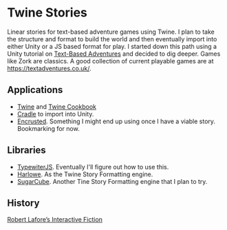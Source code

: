 # Twine Stories

 Linear stories for text-based adventure games using Twine. I plan to take the structure and format to build the world and then eventually import into either Unity or a JS based format for play. I started down this path using a Unity tutorial on [Text-Based Adventures](https://www.youtube.com/watch?v=jAf1I1UWo5Q&list=PLX2vGYjWbI0RfcpqpKlmLEy7NteIog8g4&index=1) and decided to dig deeper. Games like Zork are classics. A good collection of current playable games are at https://textadventures.co.uk/.

## Applications

- [Twine](https://github.com/klembot/twinejs) and [Twine Cookbook](https://twinery.org/cookbook/index.html)
- [Cradle](https://github.com/daterre/Cradle) to import into Unity.
- [Encrusted](https://github.com/DeMille/encrusted). Something I might end up using once I have a viable story. Bookmarking for now.

## Libraries

- [TypewiterJS](https://github.com/tameemsafi/typewriterjs). Eventually I'll figure out how to use this.
- [Harlowe](https://twine2.neocities.org/). As the Twine Story Formatting engine.
- [SugarCube](https://www.motoslave.net/sugarcube/2/docs/). Another Tine Story Formatting engine that I plan to try.

## History

[Robert Lafore’s Interactive Fiction](https://www.filfre.net/2011/09/robert-lafores-interactive-fiction/)
